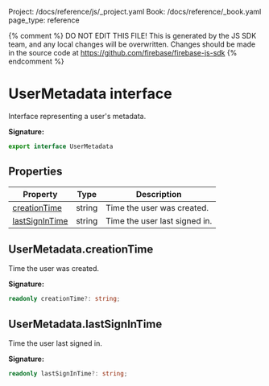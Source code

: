 Project: /docs/reference/js/_project.yaml
Book: /docs/reference/_book.yaml
page_type: reference

{% comment %}
DO NOT EDIT THIS FILE!
This is generated by the JS SDK team, and any local changes will be
overwritten. Changes should be made in the source code at
https://github.com/firebase/firebase-js-sdk
{% endcomment %}

# UserMetadata interface
Interface representing a user's metadata.

<b>Signature:</b>

```typescript
export interface UserMetadata 
```

## Properties

|  Property | Type | Description |
|  --- | --- | --- |
|  [creationTime](./auth.usermetadata.md#usermetadatacreationtime) | string | Time the user was created. |
|  [lastSignInTime](./auth.usermetadata.md#usermetadatalastsignintime) | string | Time the user last signed in. |

## UserMetadata.creationTime

Time the user was created.

<b>Signature:</b>

```typescript
readonly creationTime?: string;
```

## UserMetadata.lastSignInTime

Time the user last signed in.

<b>Signature:</b>

```typescript
readonly lastSignInTime?: string;
```
